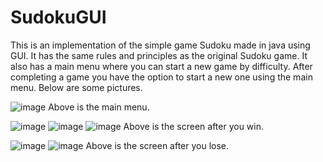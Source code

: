 # SudokuGUI
This is an implementation of the simple game Sudoku made in java using GUI.
It has the same rules and principles as the original Sudoku game.
It also has a main menu where you can start a new game by difficulty.
After completing a game you have the option to start a new one using the main menu.
Below are some pictures.

![image](https://github.com/user-attachments/assets/a7a80da4-2150-4a86-919e-22d9ad86606e)
Above is the main menu.

![image](https://github.com/user-attachments/assets/61849a94-2b41-4b1b-b655-01065b972593)
![image](https://github.com/user-attachments/assets/7c594345-65af-4f30-84e0-9114e00a4aaf)
![image](https://github.com/user-attachments/assets/e28fe72d-e09b-4d3a-887b-5051e022ae03)
Above is the screen after you win.

![image](https://github.com/user-attachments/assets/38cb23eb-5715-4c29-bfcd-c3770c8566c7)
![image](https://github.com/user-attachments/assets/b6469b45-6a0a-481a-a5f1-dc2d41595b14)
Above is the screen after you lose.





